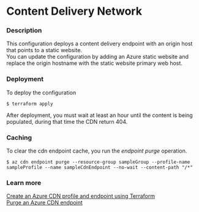 # Content Delivery Network

### Description
This configuration deploys a content delivery endpoint with an origin host that points to a static website.  
You can update the configuration by adding an Azure static website and replace the origin hostname with the static website primary web host.

### Deployment
To deploy the configuration
```
$ terraform apply
```

After deployment, you must wait at least an hour until the content is being populated, during that time the CDN return 404.

### Caching
To clear the cdn endpoint cache, you run the _endpoint purge_ operation.  
```
$ az cdn endpoint purge --resource-group sampleGroup --profile-name sampleProfile --name sampleCdnEndpoint --no-wait --content-path "/*"
```

### Learn more

[Create an Azure CDN profile and endpoint using Terraform](https://learn.microsoft.com/en-us/azure/cdn/create-profile-endpoint-terraform?tabs=azure-cli)  
[Purge an Azure CDN endpoint](https://learn.microsoft.com/en-us/azure/cdn/cdn-purge-endpoint)
